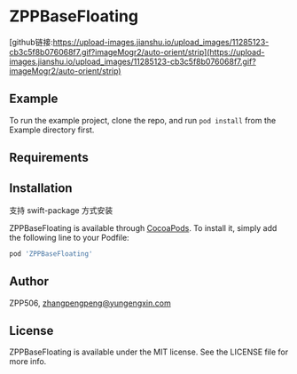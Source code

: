 # ZPPBaseFloating
[github链接:https://upload-images.jianshu.io/upload_images/11285123-cb3c5f8b076068f7.gif?imageMogr2/auto-orient/strip](https://upload-images.jianshu.io/upload_images/11285123-cb3c5f8b076068f7.gif?imageMogr2/auto-orient/strip)
## Example

To run the example project, clone the repo, and run `pod install` from the Example directory first.

## Requirements

## Installation

支持 swift-package 方式安装

ZPPBaseFloating is available through [CocoaPods](https://cocoapods.org). To install
it, simply add the following line to your Podfile:

```ruby
pod 'ZPPBaseFloating'
```


## Author

ZPP506, zhangpengpeng@yungengxin.com

## License

ZPPBaseFloating is available under the MIT license. See the LICENSE file for more info.
